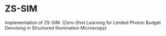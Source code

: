# ZS-SIM
Implementation of ZS-SIM. (Zero-Shot Learning for Limited Photon Budget Denoising in Structured Illumination Microscopy)

